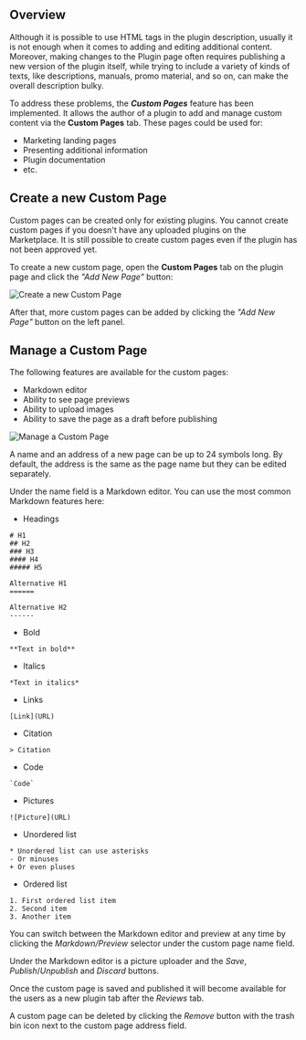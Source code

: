 [//]: # (title: Custom Pages)

## Overview

Although it is possible to use HTML tags in the plugin description, usually it is not enough when it comes to adding and editing additional content. Moreover, making changes to the Plugin page often requires publishing a new version of the plugin itself, while trying to include a variety of kinds of texts, like descriptions, manuals, promo material, and so on, can make the overall description bulky.

To address these problems, the ***Custom Pages*** feature has been implemented. It allows the author of a plugin to add and manage custom content via the **Custom Pages** tab. These pages could be used for:

* Marketing landing pages
* Presenting additional information
* Plugin documentation
* etc.

## Create a new Custom Page

Custom pages can be created only for existing plugins. You cannot create custom pages if you doesn't have any uploaded plugins on the Marketplace. It is still possible to create custom pages even if the plugin has not been approved yet.

To create a new custom page, open the **Custom Pages** tab on the plugin page and click the *"Add New Page"* button:

![Create a new Custom Page](no_custom_page.png)

After that, more custom pages can be added by clicking the *"Add New Page"* button on the left panel.

## Manage a Custom Page

The following features are available for the custom pages:

* Markdown editor
* Ability to see page previews
* Ability to upload images
* Ability to save the page as a draft before publishing

![Manage a Custom Page](new_custom_page.png)

A name and an address of a new page can be up to 24 symbols long. By default, the address is the same as the page name but they can be edited separately.

Under the name field is a Markdown editor. You can use the most common Markdown features here:

* Headings

```
# H1
## H2
### H3
#### H4
##### H5

Alternative H1
======

Alternative H2
------
```

* Bold

```
**Text in bold**
```

* Italics

```
*Text in italics*
```

* Links

```
[Link](URL)
```

* Citation

```
> Citation
```

* Code

```
`Code`
```

* Pictures

```
![Picture](URL)
```

* Unordered list

```
* Unordered list can use asterisks
- Or minuses
+ Or even pluses
```

* Ordered list

```
1. First ordered list item
2. Second item
3. Another item
```

You can switch between the Markdown editor and preview at any time by clicking the *Markdown/Preview* selector under the custom page name field.

Under the Markdown editor is a picture uploader and the *Save*, *Publish*/*Unpublish* and *Discard* buttons.

Once the custom page is saved and published it will become available for the users as a new plugin tab after the *Reviews* tab.

A custom page can be deleted by clicking the *Remove* button with the trash bin icon next to the custom page address field.
